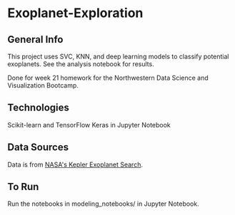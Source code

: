 # Exoplanet-Exploration

## General Info

This project uses SVC, KNN, and deep learning models to classify potential exoplanets. See the analysis notebook for results. 

Done for week 21 homework for the Northwestern Data Science and Visualization Bootcamp.

## Technologies

Scikit-learn and TensorFlow Keras in Jupyter Notebook

## Data Sources

Data is from [NASA's Kepler Exoplanet Search](https://www.kaggle.com/nasa/kepler-exoplanet-search-results). 

## To Run

Run the notebooks in modeling_notebooks/ in Jupyter Notebook.
